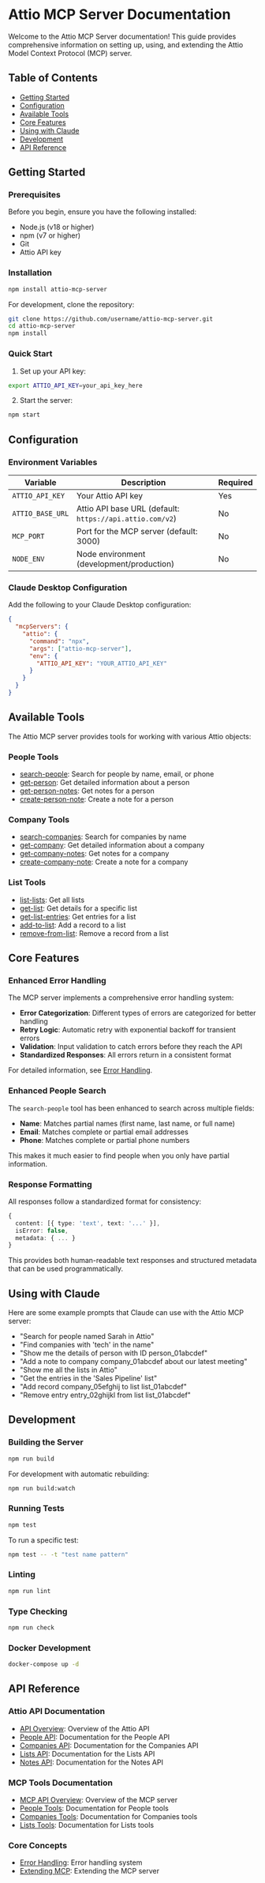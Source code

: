 # Attio MCP Server Documentation

Welcome to the Attio MCP Server documentation! This guide provides comprehensive information on setting up, using, and extending the Attio Model Context Protocol (MCP) server.

## Table of Contents

- [Getting Started](#getting-started)
- [Configuration](#configuration)
- [Available Tools](#available-tools)
- [Core Features](#core-features)
- [Using with Claude](#using-with-claude)
- [Development](#development)
- [API Reference](#api-reference)

## Getting Started

### Prerequisites

Before you begin, ensure you have the following installed:

- Node.js (v18 or higher)
- npm (v7 or higher)
- Git
- Attio API key

### Installation

```bash
npm install attio-mcp-server
```

For development, clone the repository:

```bash
git clone https://github.com/username/attio-mcp-server.git
cd attio-mcp-server
npm install
```

### Quick Start

1. Set up your API key:

```bash
export ATTIO_API_KEY=your_api_key_here
```

2. Start the server:

```bash
npm start
```

## Configuration

### Environment Variables

| Variable | Description | Required |
|----------|-------------|----------|
| `ATTIO_API_KEY` | Your Attio API key | Yes |
| `ATTIO_BASE_URL` | Attio API base URL (default: `https://api.attio.com/v2`) | No |
| `MCP_PORT` | Port for the MCP server (default: 3000) | No |
| `NODE_ENV` | Node environment (development/production) | No |

### Claude Desktop Configuration

Add the following to your Claude Desktop configuration:

```json
{
  "mcpServers": {
    "attio": {
      "command": "npx",
      "args": ["attio-mcp-server"],
      "env": {
        "ATTIO_API_KEY": "YOUR_ATTIO_API_KEY"
      }
    }
  }
}
```

## Available Tools

The Attio MCP server provides tools for working with various Attio objects:

### People Tools

- [search-people](./mcp-tools/people-tools.md#search-people): Search for people by name, email, or phone
- [get-person](./mcp-tools/people-tools.md#get-person): Get detailed information about a person
- [get-person-notes](./mcp-tools/people-tools.md#get-person-notes): Get notes for a person
- [create-person-note](./mcp-tools/people-tools.md#create-person-note): Create a note for a person

### Company Tools

- [search-companies](./mcp-tools/companies-tools.md#search-companies): Search for companies by name
- [get-company](./mcp-tools/companies-tools.md#get-company): Get detailed information about a company
- [get-company-notes](./mcp-tools/companies-tools.md#get-company-notes): Get notes for a company
- [create-company-note](./mcp-tools/companies-tools.md#create-company-note): Create a note for a company

### List Tools

- [list-lists](./mcp-tools/lists-tools.md#list-lists): Get all lists
- [get-list](./mcp-tools/lists-tools.md#get-list): Get details for a specific list
- [get-list-entries](./mcp-tools/lists-tools.md#get-list-entries): Get entries for a list
- [add-to-list](./mcp-tools/lists-tools.md#add-to-list): Add a record to a list
- [remove-from-list](./mcp-tools/lists-tools.md#remove-from-list): Remove a record from a list

## Core Features

### Enhanced Error Handling

The MCP server implements a comprehensive error handling system:

- **Error Categorization**: Different types of errors are categorized for better handling
- **Retry Logic**: Automatic retry with exponential backoff for transient errors
- **Validation**: Input validation to catch errors before they reach the API
- **Standardized Responses**: All errors return in a consistent format

For detailed information, see [Error Handling](./api/error-handling.md).

### Enhanced People Search

The `search-people` tool has been enhanced to search across multiple fields:

- **Name**: Matches partial names (first name, last name, or full name)
- **Email**: Matches complete or partial email addresses
- **Phone**: Matches complete or partial phone numbers

This makes it much easier to find people when you only have partial information.

### Response Formatting

All responses follow a standardized format for consistency:

```typescript
{
  content: [{ type: 'text', text: '...' }],
  isError: false,
  metadata: { ... }
}
```

This provides both human-readable text responses and structured metadata that can be used programmatically.

## Using with Claude

Here are some example prompts that Claude can use with the Attio MCP server:

- "Search for people named Sarah in Attio"
- "Find companies with 'tech' in the name"
- "Show me the details of person with ID person_01abcdef"
- "Add a note to company company_01abcdef about our latest meeting"
- "Show me all the lists in Attio"
- "Get the entries in the 'Sales Pipeline' list"
- "Add record company_05efghij to list list_01abcdef"
- "Remove entry entry_02ghijkl from list list_01abcdef"

## Development

### Building the Server

```bash
npm run build
```

For development with automatic rebuilding:

```bash
npm run build:watch
```

### Running Tests

```bash
npm test
```

To run a specific test:

```bash
npm test -- -t "test name pattern"
```

### Linting

```bash
npm run lint
```

### Type Checking

```bash
npm run check
```

### Docker Development

```bash
docker-compose up -d
```

## API Reference

### Attio API Documentation

- [API Overview](./api/api-overview.md): Overview of the Attio API
- [People API](./api/people-api.md): Documentation for the People API
- [Companies API](./api/objects-api.md): Documentation for the Companies API
- [Lists API](./api/lists-api.md): Documentation for the Lists API
- [Notes API](./api/notes-api.md): Documentation for the Notes API

### MCP Tools Documentation

- [MCP API Overview](./mcp-api-overview.md): Overview of the MCP server
- [People Tools](./mcp-tools/people-tools.md): Documentation for People tools
- [Companies Tools](./mcp-tools/companies-tools.md): Documentation for Companies tools
- [Lists Tools](./mcp-tools/lists-tools.md): Documentation for Lists tools

### Core Concepts

- [Error Handling](./api/error-handling.md): Error handling system
- [Extending MCP](./api/extending-mcp.md): Extending the MCP server